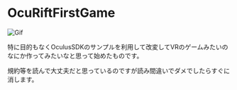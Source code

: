 # OcuRiftFirstGame
![Gif](https://raw.github.com/wiki/yutateno/OcuRiftFirstGame/oculus.gif)

特に目的もなくOculusSDKのサンプルを利用して改変してVRのゲームみたいのなにか作ってみたいなと思って始めたものです。


規約等を読んで大丈夫だと思っているのですが読み間違いでダメでしたらすぐに消します。
